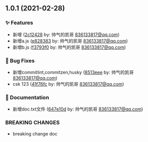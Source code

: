 ## 1.0.1 (2021-02-28)


### ✨ Features

* 新增 ([2c12428](https://github.com/shuaiqidekaige/demo-commitlint/commit/2c12428ebe959cb6fe488fd2a5b19aadcb531e38) by: 帅气的凯哥 836133817@qq.com)
* 新增a.js ([e828383](https://github.com/shuaiqidekaige/demo-commitlint/commit/e828383dde09e08f3f4a993f0bd5bd6379c4f28f) by: 帅气的凯哥 836133817@qq.com)
* 新增b.js ([f3793f0](https://github.com/shuaiqidekaige/demo-commitlint/commit/f3793f0abd845046b1bb35a05a8640f462066e03) by: 帅气的凯哥 836133817@qq.com)


### 🐛 Bug Fixes

* 新增commitlint,commitzen,husky ([8513eee](https://github.com/shuaiqidekaige/demo-commitlint/commit/8513eee553488ed707f3c9eb0f7da01374f19e6f) by: 帅气的凯哥 836133817@qq.com)
* csk 123 ([41f76fc](https://github.com/shuaiqidekaige/demo-commitlint/commit/41f76fcd7d7d8cce7291c7d7125a45a795a2387f) by: 帅气的凯哥 836133817@qq.com)


### 📝 Documentation

* 新增doc.txt文件 ([647e10d](https://github.com/shuaiqidekaige/demo-commitlint/commit/647e10d27c27cfff9cdc557617eea947e859bec0) by: 帅气的凯哥 836133817@qq.com)


### BREAKING CHANGES

* breaking change doc



